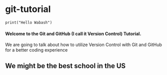 # git-tutorial

`print("Hello Wabash")`

<h4>Welcome to the Git and GitHub (I call it Version Control) Tutorial.</h4>

<p>We are going to talk about how to utilize Version Control with Git and GitHub for a better coding experience</p>

## We might be the best school in the US
